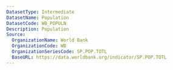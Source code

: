 ```yaml
---
DatasetType: Intermediate
DatasetName: Population
DatasetCode: WB_POPULN
Description: Population
Source:
  OrganizationName: World Bank
  OrganizationCode: WB
  OrganizationSeriesCode: SP.POP.TOTL
  BaseURL: https://data.worldbank.org/indicator/SP.POP.TOTL
---
```


